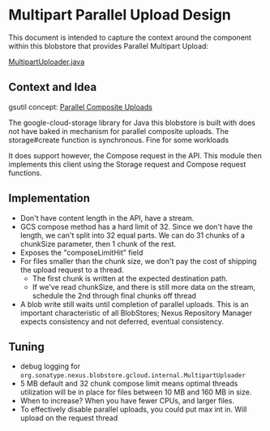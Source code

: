 # Multipart Parallel Upload Design

This document is intended to capture the context around the component within this blobstore that provides 
Parallel Multipart Upload:

[MultipartUploader.java](../src/main/java/org/sonatype/nexus/blobstore/gcloud/internal/MultipartUploader.java)

## Context and Idea

gsutil concept: [Parallel Composite Uploads](https://cloud.google.com/storage/docs/gsutil/commands/cp#parallel-composite-uploads)

The google-cloud-storage library for Java this blobstore is built with does not have baked in mechanism for parallel composite uploads.
The storage#create function is synchronous. Fine for some workloads

It does support however, the Compose request in the API. 
This module then implements this client using the Storage request and Compose request functions.

## Implementation

* Don't have content length in the API, have a stream.
* GCS compose method has a hard limit of 32. Since we don't have the length, we can't
split into 32 equal parts. We can do 31 chunks of a chunkSize parameter, then 1 chunk of the rest.
* Exposes the "composeLimitHit" field
* For files smaller than the chunk size, we don't pay the cost of shipping the upload request to a thread.
    * The first chunk is written at the expected destination path.
    * If we've read chunkSize, and there is still more data on the stream, schedule the 2nd through final chunks off thread
* A blob write still waits until completion of parallel uploads. This is an important characteristic of all BlobStores; 
Nexus Repository Manager expects consistency and not deferred, eventual consistency.

## Tuning

* debug logging for `org.sonatype.nexus.blobstore.gcloud.internal.MultipartUploader`
* 5 MB default and 32 chunk compose limit means optimal threads utilization will be in place for files between 10 MB 
and 160 MB in size.
* When to increase? When you have fewer CPUs, and larger files.
* To effectively disable parallel uploads, you could put max int in. Will upload on the request thread
